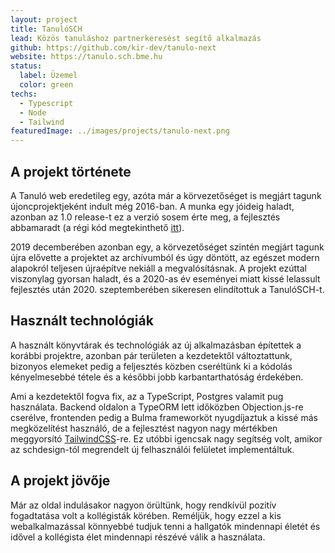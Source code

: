 ```yaml
---
layout: project
title: TanulóSCH
lead: Közös tanuláshoz partnerkeresést segítő alkalmazás
github: https://github.com/kir-dev/tanulo-next
website: https://tanulo.sch.bme.hu
status:
  label: Üzemel
  color: green
techs:
  - Typescript
  - Node
  - Tailwind
featuredImage: ../images/projects/tanulo-next.png
---
```


## A projekt története

A Tanuló web eredetileg egy, azóta már a körvezetőséget is megjárt tagunk újoncprojektjeként indult még 2016-ban. A munka egy jóideig haladt, azonban az 1.0 release-t ez a verzió sosem érte meg, a fejlesztés abbamaradt (a régi kód megtekinthető [itt](https://github.com/kir-dev/tanulo)).

2019 decemberében azonban egy, a körvezetőséget szintén megjárt tagunk újra elővette a projektet az archívumból és úgy döntött, az egészet modern alapokról teljesen újraépítve nekiáll a megvalósításnak. A projekt ezúttal viszonylag gyorsan haladt, és a 2020-as év eseményei miatt kissé lelassult fejlesztés után 2020. szeptemberében sikeresen elindítottuk a TanulóSCH-t.

## Használt technológiák

A használt könyvtárak és technológiák az új alkalmazásban építettek a korábbi projektre, azonban pár területen a kezdetektől változtattunk, bizonyos elemeket pedig a feljesztés közben cseréltünk ki a kódolás kényelmesebbé tétele és a későbbi jobb karbantarthatóság érdekében.

Ami a kezdetektől fogva fix, az a TypeScript, Postgres valamit pug használata. Backend oldalon a TypeORM lett időközben Objection.js-re cserélve, frontenden pedig a Bulma frameworköt nyugdíjaztuk a kissé más megközelítést használó, de a fejlesztést nagyon nagy mértékben meggyorsító [TailwindCSS](http://tailwindcss.com)-re. Ez utóbbi igencsak nagy segítség volt, amikor az schdesign-tól megrendelt új felhasználói felületet implementáltuk.

## A projekt jövője

Már az oldal indulásakor nagyon örültünk, hogy rendkívül pozitív fogadtatása volt a kollégisták körében. Reméljük, hogy ezzel a kis webalkalmazással könnyebbé tudjuk tenni a hallgatók mindennapi életét és idővel a kollégista élet mindennapi részévé válik a használata.

